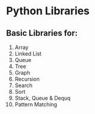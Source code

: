 # Python Libraries

## Basic Libraries for:

1. Array
2. Linked List
3. Queue
4. Tree
5. Graph
6. Recursion
7. Search
8. Sort
9. Stack, Queue & Dequq
10. Pattern Matching
